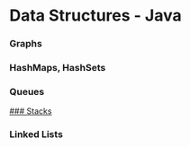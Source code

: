 # Data Structures - Java


### Graphs


### HashMaps, HashSets


### Queues


[### Stacks](https://github.com/TonyAlarcon/Data-Structures-with-Java/blob/master/Backtracking/HomeworkAssignment2_1.java)


### Linked Lists
